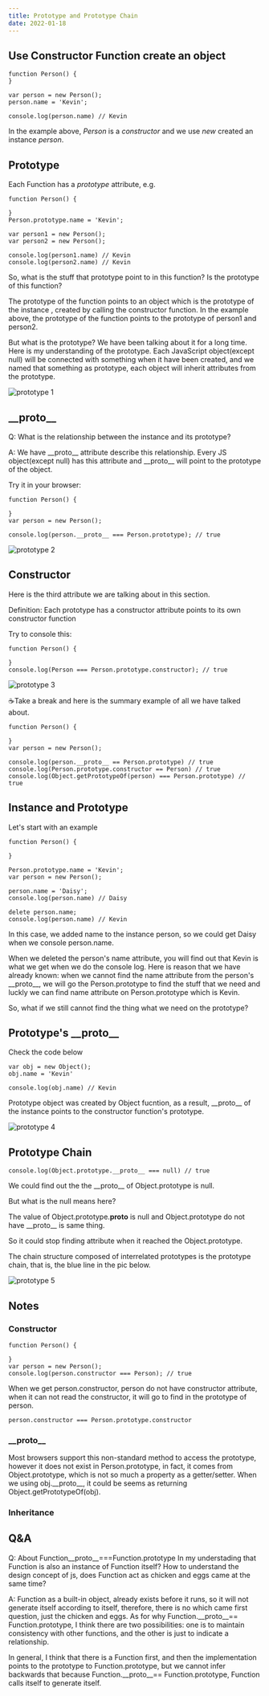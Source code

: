 ```yaml
---
title: Prototype and Prototype Chain
date: 2022-01-18
---
```


## Use Constructor Function create an object

```
function Person() {
}

var person = new Person();
person.name = 'Kevin';

console.log(person.name) // Kevin
```

In the example above, _Person_ is a _constructor_ and we use _new_ created an instance _person_.

## Prototype

Each Function has a _prototype_ attribute, e.g.

```
function Person() {

}
Person.prototype.name = 'Kevin';

var person1 = new Person();
var person2 = new Person();

console.log(person1.name) // Kevin
console.log(person2.name) // Kevin
```

So, what is the stuff that prototype point to in this function? Is the prototype of this function?

The prototype of the function points to an object which is the prototype of the instance , created by calling the constructor function. In the example above, the prototype of the function points to the prototype of person1 and person2.

But what is the prototype? We have been talking about it for a long time. Here is my understanding of the prototype. Each JavaScript object(except null) will be connected with something when it have been created, and we named that something as prototype, each object will inherit attributes from the prototype.

![prototype 1](../images/prototype1.png)

## \_\_proto\_\_

Q: What is the relationship between the instance and its prototype?

A: We have \_\_proto\_\_ attribute describe this relationship. Every JS object(except null) has this attribute and \_\_proto\_\_ will point to the prototype of the object.

Try it in your browser:

```
function Person() {

}
var person = new Person();

console.log(person.__proto__ === Person.prototype); // true
```

![prototype 2](../images/prototype2.png)

## Constructor

Here is the third attribute we are talking about in this section.

Definition: Each prototype has a constructor attribute points to its own constructor function

Try to console this:

```
function Person() {

}
console.log(Person === Person.prototype.constructor); // true
```

![prototype 3](../images/prototype3.png)

☕Take a break and here is the summary example of all we have talked about.

```
function Person() {

}
var person = new Person();

console.log(person.__proto__ == Person.prototype) // true
console.log(Person.prototype.constructor == Person) // true
console.log(Object.getPrototypeOf(person) === Person.prototype) // true
```

## Instance and Prototype

Let's start with an example

```
function Person() {

}

Person.prototype.name = 'Kevin';
var person = new Person();

person.name = 'Daisy';
console.log(person.name) // Daisy

delete person.name;
console.log(person.name) // Kevin
```

In this case, we added name to the instance person, so we could get Daisy when we console person.name.

When we deleted the person's name attribute, you will find out that Kevin is what we get when we do the console log. Here is reason that we have already known: when we cannot find the name attribute from the person's \_\_proto\_\_, we will go the Person.prototype to find the stuff that we need and luckly we can find name attribute on Person.prototype which is Kevin.

So, what if we still cannot find the thing what we need on the prototype?

## Prototype's \_\_proto\_\_

Check the code below

```
var obj = new Object();
obj.name = 'Kevin'

console.log(obj.name) // Kevin
```

Prototype object was created by Object fucntion, as a result, \_\_proto\_\_ of the instance points to the constructor function's prototype.

![prototype 4](../images/prototype4.png)

## Prototype Chain

```
console.log(Object.prototype.__proto__ === null) // true
```

We could find out the the \_\_proto\_\_ of Object.prototype is null.

But what is the null means here?

The value of Object.prototype.**proto** is null and Object.prototype do not have \_\_proto\_\_ is same thing.

So it could stop finding attribute when it reached the Object.prototype.

The chain structure composed of interrelated prototypes is the prototype chain, that is, the blue line in the pic below.

![prototype 5](../images/prototype5.png)

## Notes

### Constructor

```
function Person() {

}
var person = new Person();
console.log(person.constructor === Person); // true
```

When we get person.constructor, person do not have constructor attribute, when it can not read the constructor, it will go to find in the prototype of person.

```
person.constructor === Person.prototype.constructor
```

### \_\_proto\_\_

Most browsers support this non-standard method to access the prototype, however it does not exist in Person.prototype, in fact, it comes from Object.prototype, which is not so much a property as a getter/setter. When we using obj.\_\_proto\_\_, it could be seems as returning Object.getPrototypeOf(obj).

### Inheritance

## Q&A

Q:
About Function\_\_proto\_\_===Function.prototype
In my understading that Function is also an instance of Function itself? How to understand the design concept of js, does Function act as chicken and eggs came at the same time?

A:
Function as a built-in object, already exists before it runs, so it will not generate itself according to itself, therefore, there is no which came first question, just the chicken and eggs. As for why Function.\_\_proto\_\_== Function.prototype, I think there are two possibilities: one is to maintain consistency with other functions, and the other is just to indicate a relationship.

In general, I think that there is a Function first, and then the implementation points to the prototype to Function.prototype, but we cannot infer backwards that because Function.\_\_proto\_\_== Function.prototype, Function calls itself to generate itself.
